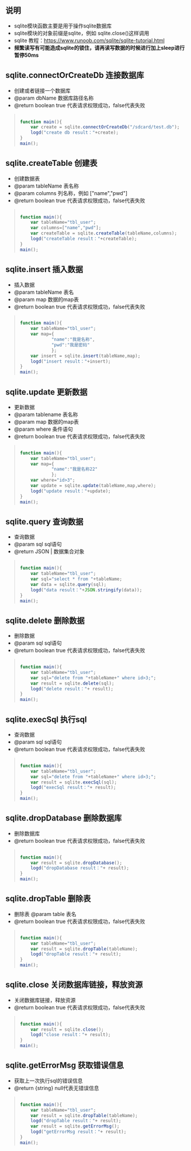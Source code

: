 ## 说明
- sqlite模块函数主要是用于操作sqlite数据库
- sqlite模块的对象前缀是sqlite，例如 sqlite.close()这样调用
- sqlite 教程：https://www.runoob.com/sqlite/sqlite-tutorial.html
- **频繁读写有可能造成sqlite的锁住，请再读写数据的时候进行加上sleep进行暂停50ms**


## sqlite.connectOrCreateDb 连接数据库
 * 创建或者链接一个数据库
 * @param dbName 数据库路径名称
 * @return boolean true 代表请求权限成功，false代表失败

> ```javascript
>     
> function main(){
>     var create = sqlite.connectOrCreateDb("/sdcard/test.db");
>     logd("create db result："+create);
> }
> main();
> ```

## sqlite.createTable 创建表
 * 创建数据表
 * @param tableName 表名称
 * @param columns 列名称，例如 ["name","pwd"]
 * @return boolean true 代表请求权限成功，false代表失败

> ```javascript
>     
> function main(){
>     var tableName="tbl_user";
>     var columns=["name","pwd"];
>     var createTable = sqlite.createTable(tableName,columns);
>     logd("createTable result："+createTable);
> }
> main();
> ```


## sqlite.insert 插入数据
 * 插入数据
 * @param tableName 表名
 * @param map 数据的map表
 * @return boolean true 代表请求权限成功，false代表失败

> ```javascript
>     
> function main(){
>     var tableName="tbl_user";
>     var map={
>             "name":"我是名称",
>             "pwd":"我是密码"
>             };
>     var insert = sqlite.insert(tableName,map);
>     logd("insert result："+insert);
> }
> main();
> ```



## sqlite.update 更新数据
 * 更新数据
 * @param tablename 表名称
 * @param map 数据的map表
 * @param where 条件语句
 * @return boolean true 代表请求权限成功，false代表失败

> ```javascript
>     
> function main(){
>     var tableName="tbl_user";
>     var map={
>             "name":"我是名称22"
>             };
>     var where="id>3";
>     var update = sqlite.update(tableName,map,where);
>     logd("update result："+update);
> }
> main();
> ```

## sqlite.query 查询数据
 * 查询数据
 * @param sql sql语句
 * @return JSON | 数据集合对象

> ```javascript
>     
> function main(){
>     var tableName="tbl_user";
>     var sql="select * from "+tableName;
>     var data = sqlite.query(sql);
>     logd("data result："+JSON.stringify(data));
> }
> main();
> ```


## sqlite.delete 删除数据
 * 删除数据
 * @param sql sql语句
 * @return boolean true 代表请求权限成功，false代表失败

> ```javascript
>     
> function main(){
>     var tableName="tbl_user";
>     var sql="delete from "+tableName+" where id>3;";
>     var result = sqlite.delete(sql);
>     logd("delete result："+ result);
> }
> main();
> ```




## sqlite.execSql 执行sql
 * 查询数据
 * @param sql sql语句
 * @return boolean true 代表请求权限成功，false代表失败

> ```javascript
>     
> function main(){
>     var tableName="tbl_user";
>     var sql="delete from "+tableName+" where id>3;";
>     var result = sqlite.execSql(sql);
>     logd("execSql result："+ result);
> }
> main();
> ```

## sqlite.dropDatabase 删除数据库
 * 删除数据库
 * @return boolean true 代表请求权限成功，false代表失败

> ```javascript
>     
> function main(){
>     var result = sqlite.dropDatabase();
>     logd("dropDatabase result："+ result);
> }
> main();
> ```

## sqlite.dropTable 删除表
 * 删除表
 @param table 表名
 * @return boolean true 代表请求权限成功，false代表失败

> ```javascript
>     
> function main(){
>     var tableName="tbl_user";
>     var result = sqlite.dropTable(tableName);
>     logd("dropTable result："+ result);
> }
> main();
> ```



## sqlite.close 关闭数据库链接，释放资源
 * 关闭数据库链接，释放资源
 * @return boolean true 代表请求权限成功，false代表失败

> ```javascript
>     
> function main(){
>     var result = sqlite.close();
>     logd("close result："+ result);
> }
> main();
> ```

## sqlite.getErrorMsg 获取错误信息
* 获取上一次执行sql的错误信息
 * @return {string} null代表无错误信息

> ```javascript
>     
> function main(){
>     var tableName="tbl_user";
>     var result = sqlite.dropTable(tableName);
>     logd("dropTable result："+ result);
>     var result = sqlite.getErrorMsg();
>     logd("getErrorMsg result："+ result);
> }
> main();
> ```





